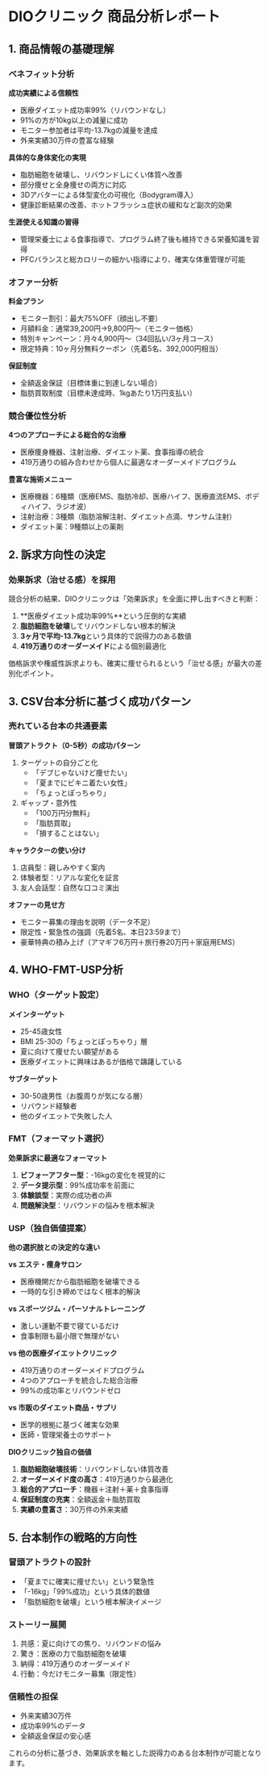 # DIOクリニック 商品分析レポート

## 1. 商品情報の基礎理解

### ベネフィット分析
**成功実績による信頼性**
- 医療ダイエット成功率99%（リバウンドなし）
- 91%の方が10kg以上の減量に成功
- モニター参加者は平均-13.7kgの減量を達成
- 外来実績30万件の豊富な経験

**具体的な身体変化の実現**
- 脂肪細胞を破壊し、リバウンドしにくい体質へ改善
- 部分痩せと全身痩せの両方に対応
- 3Dアバターによる体型変化の可視化（Bodygram導入）
- 健康診断結果の改善、ホットフラッシュ症状の緩和など副次的効果

**生涯使える知識の習得**
- 管理栄養士による食事指導で、プログラム終了後も維持できる栄養知識を習得
- PFCバランスと総カロリーの細かい指導により、確実な体重管理が可能

### オファー分析
**料金プラン**
- モニター割引：最大75%OFF（顔出し不要）
- 月額料金：通常39,200円→9,800円〜（モニター価格）
- 特別キャンペーン：月々4,900円〜（34回払い/3ヶ月コース）
- 限定特典：10ヶ月分無料クーポン（先着5名、392,000円相当）

**保証制度**
- 全額返金保証（目標体重に到達しない場合）
- 脂肪買取制度（目標未達成時、1kgあたり1万円支払い）

### 競合優位性分析
**4つのアプローチによる総合的な治療**
- 医療痩身機器、注射治療、ダイエット薬、食事指導の統合
- 419万通りの組み合わせから個人に最適なオーダーメイドプログラム

**豊富な施術メニュー**
- 医療機器：6種類（医療EMS、脂肪冷却、医療ハイフ、医療直流EMS、ボディハイフ、ラジオ波）
- 注射治療：3種類（脂肪溶解注射、ダイエット点滴、サンサム注射）
- ダイエット薬：9種類以上の薬剤

## 2. 訴求方向性の決定

### 効果訴求（治せる感）を採用
競合分析の結果、DIOクリニックは「効果訴求」を全面に押し出すべきと判断：

1. **医療ダイエット成功率99%**という圧倒的な実績
2. **脂肪細胞を破壊**してリバウンドしない根本的解決
3. **3ヶ月で平均-13.7kg**という具体的で説得力のある数値
4. **419万通りのオーダーメイド**による個別最適化

価格訴求や権威性訴求よりも、確実に痩せられるという「治せる感」が最大の差別化ポイント。

## 3. CSV台本分析に基づく成功パターン

### 売れている台本の共通要素

**冒頭アトラクト（0-5秒）の成功パターン**
1. ターゲットの自分ごと化
   - 「デブじゃないけど痩せたい」
   - 「夏までにビキニ着たい女性」
   - 「ちょっとぽっちゃり」
2. ギャップ・意外性
   - 「100万円分無料」
   - 「脂肪買取」
   - 「損することはない」

**キャラクターの使い分け**
1. 店員型：親しみやすく案内
2. 体験者型：リアルな変化を証言
3. 友人会話型：自然な口コミ演出

**オファーの見せ方**
- モニター募集の理由を説明（データ不足）
- 限定性・緊急性の強調（先着5名、本日23:59まで）
- 豪華特典の積み上げ（アマギフ6万円＋旅行券20万円＋家庭用EMS）

## 4. WHO-FMT-USP分析

### WHO（ターゲット設定）
**メインターゲット**
- 25-45歳女性
- BMI 25-30の「ちょっとぽっちゃり」層
- 夏に向けて痩せたい願望がある
- 医療ダイエットに興味はあるが価格で躊躇している

**サブターゲット**
- 30-50歳男性（お腹周りが気になる層）
- リバウンド経験者
- 他のダイエットで失敗した人

### FMT（フォーマット選択）
**効果訴求に最適なフォーマット**
1. **ビフォーアフター型**：-16kgの変化を視覚的に
2. **データ提示型**：99%成功率を前面に
3. **体験談型**：実際の成功者の声
4. **問題解決型**：リバウンドの悩みを根本解決

### USP（独自価値提案）
**他の選択肢との決定的な違い**

**vs エステ・痩身サロン**
- 医療機関だから脂肪細胞を破壊できる
- 一時的な引き締めではなく根本的解決

**vs スポーツジム・パーソナルトレーニング**
- 激しい運動不要で寝ているだけ
- 食事制限も最小限で無理がない

**vs 他の医療ダイエットクリニック**
- 419万通りのオーダーメイドプログラム
- 4つのアプローチを統合した総合治療
- 99%の成功率とリバウンドゼロ

**vs 市販のダイエット商品・サプリ**
- 医学的根拠に基づく確実な効果
- 医師・管理栄養士のサポート

**DIOクリニック独自の価値**
1. **脂肪細胞破壊技術**：リバウンドしない体質改善
2. **オーダーメイド度の高さ**：419万通りから最適化
3. **総合的アプローチ**：機器＋注射＋薬＋食事指導
4. **保証制度の充実**：全額返金＋脂肪買取
5. **実績の豊富さ**：30万件の外来実績

## 5. 台本制作の戦略的方向性

### 冒頭アトラクトの設計
- 「夏までに確実に痩せたい」という緊急性
- 「-16kg」「99%成功」という具体的数値
- 「脂肪細胞を破壊」という根本解決イメージ

### ストーリー展開
1. 共感：夏に向けての焦り、リバウンドの悩み
2. 驚き：医療の力で脂肪細胞を破壊
3. 納得：419万通りのオーダーメイド
4. 行動：今だけモニター募集（限定性）

### 信頼性の担保
- 外来実績30万件
- 成功率99%のデータ
- 全額返金保証の安心感

これらの分析に基づき、効果訴求を軸とした説得力のある台本制作が可能となります。